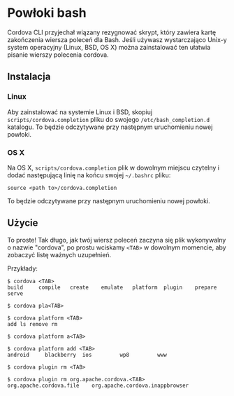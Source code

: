 <!--
#
# Licensed to the Apache Software Foundation (ASF) under one
# or more contributor license agreements.  See the NOTICE file
# distributed with this work for additional information
# regarding copyright ownership.  The ASF licenses this file
# to you under the Apache License, Version 2.0 (the
# "License"); you may not use this file except in compliance
# with the License.  You may obtain a copy of the License at
# 
# http://www.apache.org/licenses/LICENSE-2.0
# 
# Unless required by applicable law or agreed to in writing,
# software distributed under the License is distributed on an
# "AS IS" BASIS, WITHOUT WARRANTIES OR CONDITIONS OF ANY
#  KIND, either express or implied.  See the License for the
# specific language governing permissions and limitations
# under the License.
#
-->

# Powłoki bash

Cordova CLI przyjechał wiązany rezygnować skrypt, który zawiera kartę zakończenia wiersza poleceń dla Bash. Jeśli używasz wystarczająco Unix-y system operacyjny (Linux, BSD, OS X) można zainstalować ten ułatwia pisanie wierszy polecenia cordova.

## Instalacja

### Linux

Aby zainstalować na systemie Linux i BSD, skopiuj `scripts/cordova.completion` pliku do swojego `/etc/bash_completion.d` katalogu. To będzie odczytywane przy następnym uruchomieniu nowej powłoki.

### OS X

Na OS X, `scripts/cordova.completion` plik w dowolnym miejscu czytelny i dodać następującą linię na końcu swojej `~/.bashrc` pliku:

    source <path to>/cordova.completion
    

To będzie odczytywane przy następnym uruchomieniu nowej powłoki.

## Użycie

To proste! Tak długo, jak twój wiersz poleceń zaczyna się plik wykonywalny o nazwie "cordova", po prostu wciskamy `<TAB>` w dowolnym momencie, aby zobaczyć listę ważnych uzupełnień.

Przykłady:

    $ cordova <TAB>
    build     compile   create    emulate   platform  plugin    prepare   serve
    
    $ cordova pla<TAB>
    
    $ cordova platform <TAB>
    add ls remove rm
    
    $ cordova platform a<TAB>
    
    $ cordova platform add <TAB>
    android     blackberry  ios         wp8         www
    
    $ cordova plugin rm <TAB>
    
    $ cordova plugin rm org.apache.cordova.<TAB>
    org.apache.cordova.file    org.apache.cordova.inappbrowser